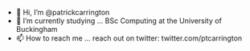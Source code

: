 - 👋 Hi, I’m @patrickcarrington
- 🌱 I’m currently studying ... BSc Computing at the University of Buckingham
- 📫 How to reach me ... reach out on twitter: twitter.com/ptcarrington

<!---
patrickcarrington/patrickcarrington is a ✨ special ✨ repository because its `README.md` (this file) appears on your GitHub profile.
You can click the Preview link to take a look at your changes.
--->
